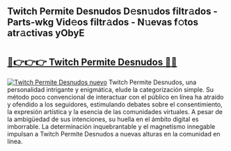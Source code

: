 ## Twitch Permite Desnudos D𝚎sn𝚞dos filtr𝚊dos - Parts-wkg Vid𝚎os filtr𝚊dos - N𝚞evas f𝚘tos atr𝚊ctivas yObyE

# <h2><a href="http://mb2wvk.tromn.icu/?c=Twitch+Permite+Desnudos">🔗👉👉👉 Twitch Permite Desnudos 🔗🔗</a></h2>

[![Twitch Permite Desnudos nuevo](https://i.imgur.com/pEAQMta.gif)](http://mb2wvk.tromn.icu/?c=Twitch+Permite+Desnudos)
Twitch Permite Desnudos, una personalidad intrigante y enigmática, elude la categorización simple. Su método poco convencional de interactuar con el público en línea ha atraído y ofendido a los seguidores, estimulando debates sobre el consentimiento, la expresión artística y la esencia de las comunidades virtuales. A pesar de la ambigüedad de sus intenciones, su huella en el ámbito digital es imborrable. La determinación inquebrantable y el magnetismo innegable impulsan a Twitch Permite Desnudos a nuevas alturas en la comunidad en línea.
